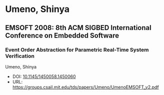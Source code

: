 # Umeno, Shinya

## EMSOFT 2008: 8th ACM SIGBED International Conference on Embedded Software

### Event Order Abstraction for Parametric Real-Time System Verification
Umeno, Shinya
* DOI: [10.1145/1450058.1450060](https://doi.org/10.1145/1450058.1450060)
* URL: <https://groups.csail.mit.edu/tds/papers/Umeno/UmenoEMSOFT_v2.pdf>

